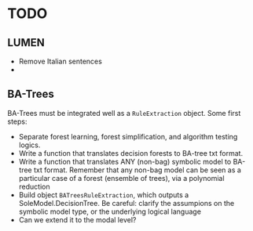 # TODO


## LUMEN
- Remove Italian sentences
- 

## BA-Trees
BA-Trees must be integrated well as a `RuleExtraction` object. Some first steps:
- Separate forest learning, forest simplification, and algorithm testing logics.
- Write a function that translates decision forests to BA-tree txt format.
- Write a function that translates ANY (non-bag) symbolic model to BA-tree txt format. Remember that any non-bag model can be seen as a particular case of a forest (ensemble of trees), via a polynomial reduction
- Build object `BATreesRuleExtraction`, which outputs a SoleModel.DecisionTree. Be careful: clarify the assumpions on the symbolic model type, or the underlying logical language
- Can we extend it to the modal level?

